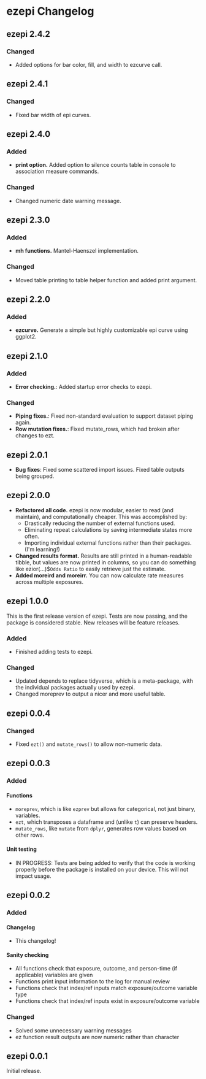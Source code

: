 # ezepi Changelog

## ezepi 2.4.2

### Changed

- Added options for bar color, fill, and width to ezcurve call.

## ezepi 2.4.1

### Changed

- Fixed bar width of epi curves.

## ezepi 2.4.0

### Added

- **print option.** Added option to silence counts table in console to association measure commands.

### Changed

- Changed numeric date warning message.

## ezepi 2.3.0

### Added

- **mh functions.** Mantel-Haenszel implementation.

### Changed

- Moved table printing to table helper function and added print argument.

## ezepi 2.2.0

### Added

- **ezcurve.** Generate a simple but highly customizable epi curve using ggplot2.

## ezepi 2.1.0

### Added

- **Error checking.**: Added startup error checks to ezepi.

### Changed

- **Piping fixes.**: Fixed non-standard evaluation to support dataset piping again.
- **Row mutation fixes.**: Fixed mutate_rows, which had broken after changes to ezt.

## ezepi 2.0.1
- **Bug fixes**: Fixed some scattered import issues. Fixed table outputs being grouped.

## ezepi 2.0.0

- **Refactored all code.** ezepi is now modular, easier to read (and maintain), and computationally cheaper. This was accomplished by:
  - Drastically reducing the number of external functions used.
  - Eliminating repeat calculations by saving intermediate states more often.
  - Importing individual external functions rather than their packages. (I'm learning!)
- **Changed results format.** Results are still printed in a human-readable tibble, but values are now printed in columns, so you can do something like ezior(...)$`Odds Ratio` to easily retrieve just the estimate.
- **Added moreird and moreirr.** You can now calculate rate measures across multiple exposures.

## ezepi 1.0.0

This is the first release version of ezepi. Tests are now passing, and the package is considered stable. New releases will be feature releases.

### Added

- Finished adding tests to ezepi.

### Changed

- Updated depends to replace tidyverse, which is a meta-package, with the individual packages actually used by ezepi.
- Changed moreprev to output a nicer and more useful table.

## ezepi 0.0.4

### Changed

- Fixed `ezt()` and `mutate_rows()` to allow non-numeric data.

## ezepi 0.0.3

### Added

#### Functions
- `moreprev`, which is like `ezprev` but allows for categorical, not just binary, variables.
- `ezt`, which transposes a dataframe and (unlike `t`) can preserve headers.
- `mutate_rows`, like `mutate` from `dplyr`, generates row values based on other rows.

#### Unit testing
- IN PROGRESS: Tests are being added to verify that the code is working properly before the package is installed on your device. This will not impact usage.

## ezepi 0.0.2

### Added

#### Changelog

- This changelog!

#### Sanity checking

- All functions check that exposure, outcome, and person-time (if applicable) variables are given
- Functions print input information to the log for manual review
- Functions check that index/ref inputs match exposure/outcome variable type
- Functions check that index/ref inputs exist in exposure/outcome variable

### Changed

- Solved some unnecessary warning messages
- ez function result outputs are now numeric rather than character

## ezepi 0.0.1

Initial release.
